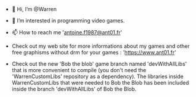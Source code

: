 - 👋 Hi, I’m @Warren
- 👀 I’m interested in programming video games.
- 📫 How to reach me 'antoine.f1987@ant01.fr'
- Check out my web site for more informations about my games and other free graphisms without drm for your games : 'https://www.ant01.fr'

- Check out the new 'Bob the blob' game branch named 'devWithAllLibs' that is more convenient to compile (you don't need the 'WarrenCustomLibs' repository as a dependency). The libraries inside WarrenCustomLibs that were needed to Bob the Blob has been included inside the branch 'devWithAllLibs' of Bob the Blob.
<!---
WarrenGames/WarrenGames is a ✨ special ✨ repository because its `README.md` (this file) appears on your GitHub profile.
You can click the Preview link to take a look at your changes.
--->
